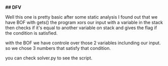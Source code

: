 **## DFV**

Well this one is pretty basic after some static analysis I found out that we have BOF with gets() the program xors our input with a variable in the stack then checks if it's equal to another variable on stack and gives the flag if the condition is satisfied.

with the BOF we have controle over those 2 variables inclunding our input.
so we chose 3 numbers that satisfy that condition.

you can check solver.py to see the script.
